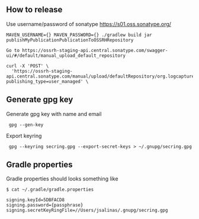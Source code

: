 ## How to release

Use username/password of sonatype https://s01.oss.sonatype.org/ 

```shell
MAVEN_USERNAME={} MAVEN_PASSWORD={} ./gradlew build jar publishMyPublicationPublicationToOSSRHRepository

Go to https://ossrh-staging-api.central.sonatype.com/swagger-ui/#/default/manual_upload_default_repository

curl -X 'POST' \
  'https://ossrh-staging-api.central.sonatype.com/manual/upload/defaultRepository/org.logcapture?publishing_type=user_managed' \
```

## Generate gpg key

Generate gpg key with name and email

```shell
 gpg --gen-key 
```

Export keyring

```shell
 gpg --keyring secring.gpg --export-secret-keys > ~/.gnupg/secring.gpg
```

## Gradle properties

Gradle properties should looks something like

```shell
$ cat ~/.gradle/gradle.properties

signing.keyId=5DBFACD8
signing.password={passphrase}
signing.secretKeyRingFile=//Users/jsalinas/.gnupg/secring.gpg 
```


